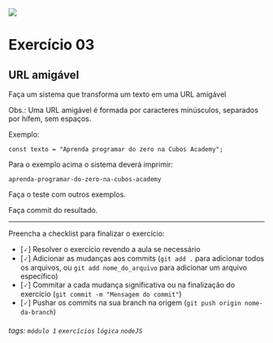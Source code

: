 ![](https://i.imgur.com/xG74tOh.png)

# Exercício 03

## URL amigável

Faça um sistema que transforma um texto em uma URL amigável

Obs.: Uma URL amigável é formada por caracteres minúsculos, separados por hífem, sem espaços.

Exemplo:

```javascript=
const texto = "Aprenda programar do zero na Cubos Academy";
```

Para o exemplo acima o sistema deverá imprimir:

```
aprenda-programar-do-zero-na-cubos-academy
```

Faça o teste com outros exemplos.

Faça commit do resultado.

---

Preencha a checklist para finalizar o exercício:

-   [🗸] Resolver o exercício revendo a aula se necessário
-   [🗸] Adicionar as mudanças aos commits (`git add .` para adicionar todos os arquivos, ou `git add nome_do_arquivo` para adicionar um arquivo específico)
-   [🗸] Commitar a cada mudança significativa ou na finalização do exercício (`git commit -m "Mensagem do commit"`)
-   [🗸] Pushar os commits na sua branch na origem (`git push origin nome-da-branch`)

###### tags: `módulo 1` `exercícios` `lógica` `nodeJS`
